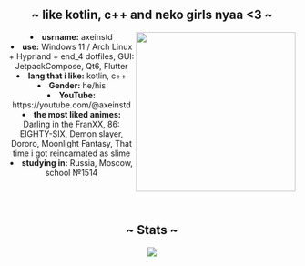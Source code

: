 <body>
  <center>
    <div>
  <h2 align="center"> ~ like kotlin, c++ and neko girls nyaa <3 ~ </h2>
    <div align="center">
  <img src="https://media1.tenor.com/m/wvkN1uM6EsoAAAAC/senko.gif" align="right" height="280">
    </div>
  <li>
   <b>usrname:</b> axeinstd</li>
  <li>
  <b>use:</b> Windows 11 / Arch Linux + Hyprland + end_4 dotfiles, GUI: JetpackCompose, Qt6, Flutter
  </li>
  <li>
  <b>lang that i like:</b> kotlin, c++
  </li>
  <li>
  <b>Gender:</b> he/his
  </li>
  <li>
  <b>YouTube:</b> https://youtube.com/@axeinstd
  </li>
  <li>
  <b>the most liked animes: </b> Darling in the FranXX, 86: EIGHTY-SIX, Demon slayer, Dororo, Moonlight Fantasy, That time i got reincarnated as slime
  </li>
  <li>
  <b>studying in:</b> Russia, Moscow, school №1514
  </li>
  <br><br><br>
  </div>
    <div>
      <h2 align="center"> ~ Stats ~ </h2>
      <div align="center">
        <img src="https://github-readme-stats.vercel.app/api?username=axeinstd&show_icons=true&theme=transparent">
      </div>
    </div>
  </center>
</body>


<!--
**axeinstd/axeinstd** is a ✨ _special_ ✨ repository because its `README.md` (this file) appears on your GitHub profile.

Here are some ideas to get you started:

- 🔭 I’m currently working on ...
- 🌱 I’m currently learning ...
- 👯 I’m looking to collaborate on ...
- 🤔 I’m looking for help with ...
- 💬 Ask me about ...
- 📫 How to reach me: ...
- 😄 Pronouns: ...
- ⚡ Fun fact: ...
-->
